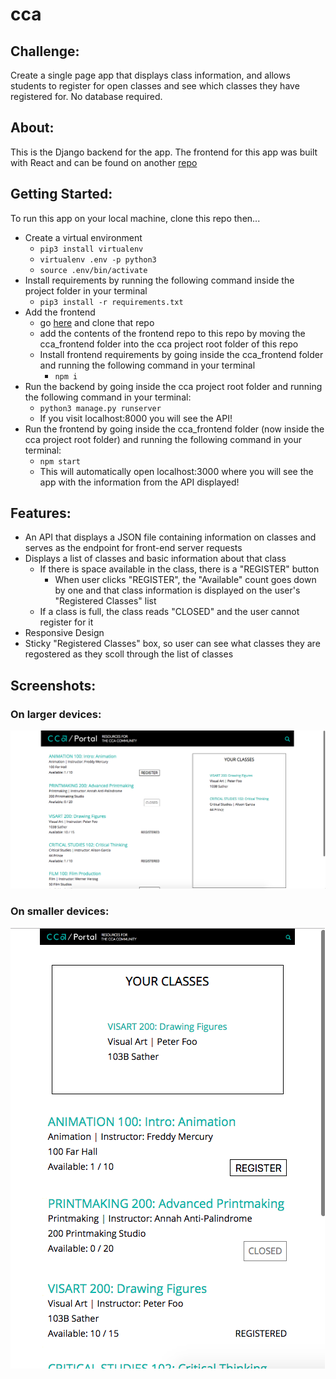 # cca

## Challenge:
Create a single page app that displays class information, and allows students to register for open classes and see which classes they have registered for. No database required. 

## About:
This is the Django backend for the app. The frontend for this app was built with React and can be found on another
<a href='https://github.com/natalie-poulson/cca-frontend'>repo</a>

## Getting Started:
To run this app on your local machine, clone this repo then...
* Create a virtual environment
  * ```pip3 install virtualenv```
  * ```virtualenv .env -p python3```
  * ```source .env/bin/activate```
* Install requirements by running the following command inside the project folder in your terminal
  * ```pip3 install -r requirements.txt```
* Add the frontend
  * go <a href='https://github.com/natalie-poulson/cca-frontend'>here</a> and clone that repo
  * add the contents of the frontend repo to this repo by moving the cca_frontend folder into the cca project root folder of this repo
  * Install frontend requirements by going inside the cca_frontend folder and running the following command in your terminal
    * ```npm i```
 * Run the backend by going inside the cca project root folder and running the following command in your terminal:
   * ```python3 manage.py runserver```
   * If you visit localhost:8000 you will see the API!
 * Run the frontend by going inside the cca_frontend folder (now inside the cca project root folder) and running the following command in your terminal:
   * ```npm start```
   * This will automatically open localhost:3000 where you will see the app with the information from the API displayed!
  
 
## Features:
* An API that displays a JSON file containing information on classes and serves as the endpoint for front-end server requests
* Displays a list of classes and basic information about that class
  * If there is space available in the class, there is a "REGISTER" button
    * When user clicks "REGISTER", the "Available" count goes down by one and that class information is displayed on the user's "Registered Classes" list
  * If a class is full, the class reads "CLOSED" and the user cannot register for it
* Responsive Design
* Sticky "Registered Classes" box, so user can see what classes they are regostered as they scoll through the list of classes


## Screenshots:
### On larger devices:
<img src="screenshots/1.png">


### On smaller devices:
<img src="screenshots/2.png">
